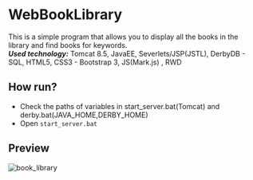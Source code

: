 # WebBookLibrary
This is a simple program that allows you to display all the books in the library and find books for keywords.
<br>***Used technology:*** Tomcat 8.5, JavaEE, Severlets/JSP(JSTL), DerbyDB - SQL, HTML5, CSS3 - Bootstrap 3, JS(Mark.js) , RWD
## How run?
* Check the paths of variables in start_server.bat(Tomcat) and derby.bat(JAVA_HOME,DERBY_HOME)
* Open `start_server.bat`
## Preview
![book_library](https://user-images.githubusercontent.com/16884864/31270720-ca133286-aa85-11e7-9df7-e064604eb69f.gif)
